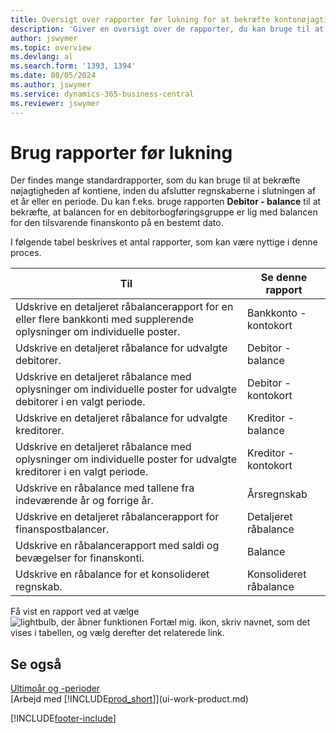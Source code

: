 ```yaml
---
title: Oversigt over rapporter før lukning for at bekræfte kontonøjagtigheden
description: 'Giver en oversigt over de rapporter, du kan bruge til at bekræfte nøjagtigheden af konti, inden du afslutter regnskaberne i slutningen af et år eller en periode.'
author: jswymer
ms.topic: overview
ms.devlang: al
ms.search.form: '1393, 1394'
ms.date: 08/05/2024
ms.author: jswymer
ms.service: dynamics-365-business-central
ms.reviewer: jswymer
---
```


# <a name="use-pre-closing-reports"></a>Brug rapporter før lukning

Der findes mange standardrapporter, som du kan bruge til at bekræfte nøjagtigheden af kontiene, inden du afslutter regnskaberne i slutningen af et år eller en periode. Du kan f.eks. bruge rapporten **Debitor - balance** til at bekræfte, at balancen for en debitorbogføringsgruppe er lig med balancen for den tilsvarende finanskonto på en bestemt dato.

I følgende tabel beskrives et antal rapporter, som kan være nyttige i denne proces.

| Til | Se denne rapport |
| --- | --- |
| Udskrive en detaljeret råbalancerapport for en eller flere bankkonti med supplerende oplysninger om individuelle poster. |Bankkonto - kontokort |
| Udskrive en detaljeret råbalance for udvalgte debitorer. |Debitor - balance |
| Udskrive en detaljeret råbalance med oplysninger om individuelle poster for udvalgte debitorer i en valgt periode. |Debitor - kontokort |
| Udskrive en detaljeret råbalance for udvalgte kreditorer. |Kreditor - balance |
| Udskrive en detaljeret råbalance med oplysninger om individuelle poster for udvalgte kreditorer i en valgt periode. |Kreditor - kontokort |
| Udskrive en råbalance med tallene fra indeværende år og forrige år. |Årsregnskab |
| Udskrive en detaljeret råbalancerapport for finanspostbalancer. |Detaljeret råbalance |
| Udskrive en råbalancerapport med saldi og bevægelser for finanskonti. |Balance |
| Udskrive en råbalance for et konsolideret regnskab. |Konsolideret råbalance |

Få vist en rapport ved at vælge ![lightbulb, der åbner funktionen Fortæl mig.](media/ui-search/search_small.png "Fortæl mig, hvad du vil foretage dig") ikon, skriv navnet, som det vises i tabellen, og vælg derefter det relaterede link.

## <a name="see-also"></a>Se også

[Ultimoår og -perioder](year-close-years-periods.md)    
[Arbejd med [!INCLUDE[prod_short](includes/prod_short.md)]](ui-work-product.md)



[!INCLUDE[footer-include](includes/footer-banner.md)]
